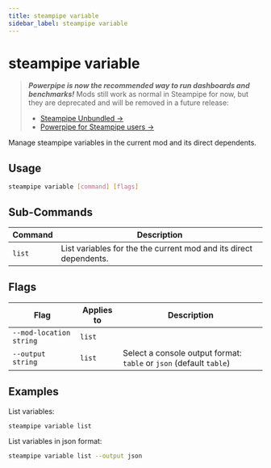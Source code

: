 ```yaml
---
title: steampipe variable
sidebar_label: steampipe variable
---
```


# steampipe variable

> ***Powerpipe is now the recommended way to run dashboards and benchmarks!***
> Mods still work as normal in Steampipe for now, but they are deprecated and will be removed in a future release:
> - [Steampipe Unbundled →](https://steampipe.io/blog/steampipe-unbundled)
> - [Powerpipe for Steampipe users →](https://powerpipe.io/blog/migrating-from-steampipe)


Manage steampipe variables in the current mod and its direct dependents.


## Usage
```bash
steampipe variable [command] [flags]
```

## Sub-Commands

| Command | Description
|-|-
| `list` | List variables for the the current mod and its direct dependents.

## Flags

| Flag | Applies to | Description
|-|-|-
| `--mod-location string` | `list` | 
| `--output string` | `list` |  Select a console output format: `table` or `json` (default `table`)

## Examples

List variables:

```bash
steampipe variable list
```


List variables in json format:

```bash
steampipe variable list --output json
```